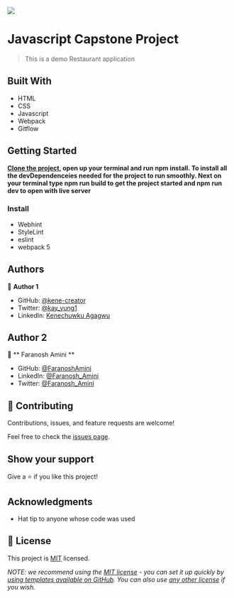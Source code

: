 ![](https://img.shields.io/badge/Microverse-blueviolet)

# Javascript Capstone Project

> This is a demo Restaurant application

## Built With

- HTML
- CSS
- Javascript
- Webpack
- Gitflow

## Getting Started

**[Clone the project](https://github.com/kene-creator/Javascript-Captone-Project.git), open up your terminal and run npm install. To install all the devDependenceies needed for the project to run smoothly. Next on your terminal type npm run build to get the project started and npm run dev to open with live server**

### Install

- Webhint
- StyleLint
- eslint
- webpack 5

## Authors

👤 **Author 1**

- GitHub: [@kene-creator](https://github.com/kene-creator)
- Twitter: [@kay_yung1](https://twitter.com/kay_yung1)
- LinkedIn: [Kenechuwku Agagwu](https://linkedin.com/in/kenechukwuagagwu)


## Author 2

👤 ** Faranosh Amini **

- GitHub: [@FaranoshAmini](https://github.com/FaranoshAmini)
- LinkedIn: [@Faranosh_Amini](https://www.linkedin.com/in/faranosh-amini-9b925b23a/)
- Twitter: [@Faranosh_Amini](https://twitter.com/Faranosh_Amini)

## 🤝 Contributing

Contributions, issues, and feature requests are welcome!

Feel free to check the [issues page](https://github.com/kene-creator/Javascript-Captone-Project/issues).

## Show your support

Give a ⭐️ if you like this project!

## Acknowledgments

- Hat tip to anyone whose code was used

## 📝 License

This project is [MIT](./LICENSE) licensed.

_NOTE: we recommend using the [MIT license](https://choosealicense.com/licenses/mit/) - you can set it up quickly by [using templates available on GitHub](https://docs.github.com/en/communities/setting-up-your-project-for-healthy-contributions/adding-a-license-to-a-repository). You can also use [any other license](https://choosealicense.com/licenses/) if you wish._
